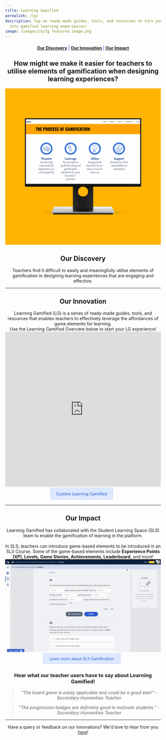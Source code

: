 ```yaml
---
title: Learning Gamified
permalink: /lg/
description: Tap on ready-made guides, tools, and resources to turn your lessons
  into gamified learning experiences!
image: /images/LG/lg featured image.png
---
```

<center><h4 style="color:#578ffe;"><a href="#discovery">Our Discovery</a>  |  <a href="#innovation">Our Innovation</a>  |  <a href="#impact">Our Impact</a></h4></center>

<center><h2>How might we make it easier for teachers to utilise elements of gamification when designing learning experiences?</h2></center>

![Learning Gamified Featured Image](/images/LG/lg%20featured%20image.png)

<center><h2 id="discovery">Our Discovery</h2></center>
<center>Teachers find it difficult to easily and meaningfully utilise elements of gamification in designing learning experiences that are engaging and effective.</center>

-----------------

<center><h2 id="innovation">Our Innovation</h2></center>

<center>Learning Gamified (LG) is a series of ready-made guides, tools, and resources that enables teachers to effectively leverage the affordances of game elements for learning. </center>

<center>Use the Learning Gamified Overview below to start your LG experience!</center>

<center><iframe src="https://docs.google.com/presentation/d/e/2PACX-1vRks09iQRMk8l74HHzjFkg2TUejRMp5-ip59XqtTIPyNBHU5OTfX9vqo-5fU9PUPw/embed?start=false&amp;loop=false&amp;" frameborder="0" width="100%" height="500" allowfullscreen="true"></iframe></center>

<center><a href="https://sites.google.com/moe.edu.sg/lg21/" target="_blank" rel="noopener noreferrer"><img src="/images/Buttons/explore%20lg.png" style="width:40%; display: inline; margin-right:0.5rem"></a></center>

------------------

<center><h2 id="impact">Our Impact</h2></center>

<center>Learning Gamified has collaborated with the Student Learning Space (SLS) team to enable the gamification of learning in the platform.<br><br>In SLS, teachers can introduce game-based elements to be introduced in an SLS Course. Some of the game-based elements include <b>Experience Points (XP), Levels, Game Stories, Achievements, Leaderboard</b>, and more!</center>

<center><img src="/images/LG/lg%20sls%20crop.gif"></center>

<center><a href="https://www.learning.moe.edu.sg/sls/teachers/user-guide/vle/teacher/LessonManagement/AboutGamification.html" target="_blank" rel="noopener noreferrer"><img src="/images/Buttons/learn%20more%20lg.png" style="width:50%; display: inline; margin-right:0.5rem"></a></center>

<center><h3>Hear what our teacher users have to say about Learning Gamified!</h3></center>

<center><blockquote><i>"The board game is easily applicable and could be a good start" - Secondary Humanities Teacher</i></blockquote></center>

<center><blockquote><i>"The progression badges are definitely good to motivate students." - Secondary Humanities Teacher</i></blockquote></center>

--------

<center>Have a query or feedback on our innovations? We'd love to hear from you <a href="/contact">here</a>!</center>